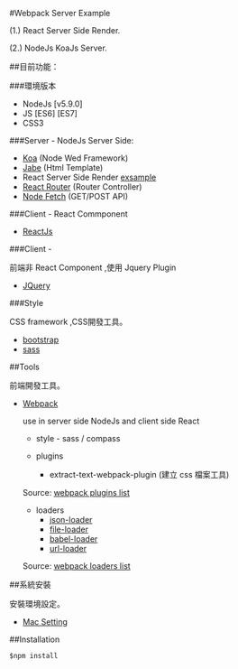 #Webpack Server Example


(1.) React Server Side Render.

(2.) NodeJs KoaJs Server.


##目前功能：

###環境版本

  - NodeJs [v5.9.0]
  - JS [ES6] [ES7]
  - CSS3

###Server - NodeJs Server Side:

  - [Koa](https://github.com/koajs/koa)  (Node Wed Framework)
  - [Jabe](http://jade-lang.com/)  (Html Template)
  - React Server Side Render [exsample](https://github.com/mhart/react-server-example)
  - [React Router](https://github.com/reactjs/react-router) (Router Controller)
  - [Node Fetch](https://www.npmjs.com/package/node-fetch) (GET/POST API)

###Client - React Commponent

  - [ReactJs](https://facebook.github.io/react/)

###Client -

前端非 React Component ,使用 Jquery Plugin

  - [JQuery](https://jquery.com/)

###Style

CSS framework ,CSS開發工具。

  - [bootstrap](http://getbootstrap.com/)
  - [sass](http://sass-lang.com/)

##Tools

前端開發工具。

  - [Webpack](https://webpack.github.io/)

    use in server side NodeJs and client side React
    * style - sass / compass

    * plugins
      + extract-text-webpack-plugin (建立 css 檔案工具)

    Source: [webpack plugins list](https://github.com/webpack/docs/wiki/list-of-plugins)  

    * loaders
      + [json-loader](https://github.com/webpack/json-loader)
      + [file-loader](https://github.com/webpack/file-loader)
      + [babel-loader](https://github.com/babel/babel-loader)
      + [url-loader](https://github.com/webpack/url-loader)

    Source: [webpack loaders list](https://webpack.github.io/docs/list-of-loaders.html)

##系統安裝

安裝環境設定。

  - [Mac Setting](https://github.com/lllllinli/MacOSX-Setting)

##Installation



```
$npm install
```
